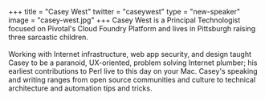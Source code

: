 +++
title = "Casey West"
twitter = "caseywest"
type = "new-speaker"
image = "casey-west.jpg"
+++
Casey West is a Principal Technologist focused on Pivotal's Cloud Foundry Platform and lives in Pittsburgh raising three sarcastic children. <br> <br> Working with Internet infrastructure, web app security, and design taught Casey to be a paranoid, UX-oriented, problem solving Internet plumber; his earliest contributions to Perl live to this day on your Mac. Casey's speaking and writing ranges from open source communities and culture to technical architecture and automation tips and tricks.